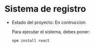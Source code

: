 <h1> Sistema de registro</h1>


  - Estado del proyecto: En contruccion

    Para ejecutar el sistema, debes poner:
    
    ```npm install react```
